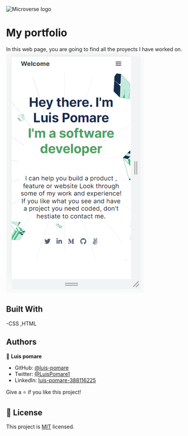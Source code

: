 ![Microverse logo](https://img.shields.io/badge/Microverse-blueviolet)

# My portfolio

In this web page, you are going to find all the proyects I have worked on. 
![screenshot of the page](./app_screenshot.png)


## Built With

-CSS ,HTML 


## Authors

👤 **Luis pomare**

- GitHub: [@luis-pomare](https://github.com/luis-pomare)
- Twitter: [@LuisPomare1](https://twitter.com/LuisPomare1)
- LinkedIn: [luis-pomare-388116225](https://www.linkedin.com/in/luis-pomare-388116225/)

Give a ⭐️ if you like this project!
## 📝 License

This project is [MIT](./MIT.md) licensed.